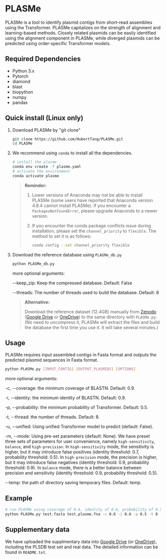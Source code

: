 # PLASMe

PLASMe is a tool to identify plasmid contigs from short-read assemblies using the Transformer. PLASMe capitalizes on the strength of alignment and learning-based methods. Closely related plasmids can be easily identified using the alignment component in PLASMe, while diverged plasmids can be predicted using order-specific Transformer models.

## Required Dependencies

* Python 3.x
* Pytorch
* diamond
* blast
* biopython
* numpy
* pandas

## Quick install (Linux only)

1. Download PLASMe by "git clone"

   ```bash
   git clone https://github.com/HubertTang/PLASMe.git
   cd PLASMe
   ```

2. We recommend using `conda` to install all the dependencies.

   ```bash
   # install the plasme
   conda env create -f plasme.yaml
   # activate the environment
   conda activate plasme
   ```

   > **Reminder:**
   >
   > 1. Lower versions of Anaconda may not be able to install PLASMe (some users have reported that Anaconda version 4.8.4 cannot install PLASMe). If you encounter a `PackagesNotFoundError`, please upgrade Anaconda to a newer version.
   >
   > 2. If you encounter the conda package conflicts issue during installation, please set the `channel_priority`  to `flexible`. The method to set it is as follows:
   >
   >    ```bash
   >    conda config --set channel_priority flexible
   >    ```


3. Download the reference database using `PLASMe_db.py`

   ```bash
   python PLASMe_db.py
   ```

   more optional arguments:

   --keep_zip: Keep the compressed database. Default: False

   --threads: The number of threads used to build the database. Default:  8

   > **Alternative:**
   >
   > Download the reference dataset (12.4GB) manually from [Zenodo](https://zenodo.org/record/8046934/files/DB.zip?download=1) ([Google Drive](https://drive.google.com/file/d/1E78o9j1Yua6p063OH5NKpiMemjBW4rV0/view?usp=sharing) or [OneDrive](https://portland-my.sharepoint.com/:u:/g/personal/xubotang2-c_my_cityu_edu_hk/ERYxOA6rEUVLpyWyyWRECWABFKb4F51IYmGlobFvH8GTLw?e=W2zl00)) to the same directory with `PLASMe.py`. (No need to uncompress it, PLASMe will extract the files and build the database the first time you use it. It will take several minutes.)

## Usage

PLASMe requires input assembled contigs in Fasta format and outputs the predicted plasmid sequences in Fasta format.

```bash
python PLASMe.py [INPUT_CONTIG] [OUTPUT_PLASMIDS] [OPTIONS]
```

 more optional arguments:

   -c, --coverage: the minimum coverage of BLASTN. Default: 0.9.

   -i, --identity: the minimum identity of BLASTN. Default: 0.9.

   -p, --probability: the minimum probability of Transformer. Default: 0.5.

   -t, --thread: the number of threads. Default: 8.

   -u, --unified: Using unified Transformer model to predict  (default: False).

   -m, --mode: Using pre-set parameters (default: None). We have preset three sets of parameters for user convenience, namely `high-sensitivity`, `balance`, and `high-precision`. In `high-sensitivity` mode, the sensitivity is higher, but it may introduce false positives (identity threshold: 0.7, probability threshold: 0.5). In `high-precision` mode, the precision is higher, but it may introduce false negatives (identity threshold: 0.9, probability threshold: 0.9). In `balance` mode, there is a better balance between precision and sensitivity (identity threshold: 0.9, probability threshold: 0.5).

   --temp: the path of directory saving temporary files. Default: temp.

## Example

```bash
# run PLASMe using coverage of 0.6, identity of 0.6, probability of 0.5, and 8 threads to identify the palsmids.
python PLASMe.py test.fasta test.plasme.fna -c 0.6 -i 0.6 -p 0.5 -t 8
```

## Supplementary data

We have uploaded the supplmentary data into [Google Drive](https://drive.google.com/drive/folders/15ornETzEwJzHi6257-WvwZfINQMNlO_K?usp=sharing) (or [OneDrive](https://portland-my.sharepoint.com/:f:/g/personal/xubotang2-c_my_cityu_edu_hk/Es13c1PbeOtHi10FyeThOP8BCaJ3MyEMCNj33-GUby0DRw?e=wVFybc)), including the PLSDB test set and real data. The detailed information can be found in `README.txt`.